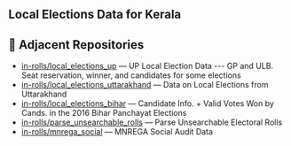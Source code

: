 ## Local Elections Data for Kerala

## 🔗 Adjacent Repositories

- [in-rolls/local_elections_up](https://github.com/in-rolls/local_elections_up) — UP Local Election Data --- GP and ULB. Seat reservation, winner, and candidates for some elections
- [in-rolls/local_elections_uttarakhand](https://github.com/in-rolls/local_elections_uttarakhand) — Data on Local Elections from Uttarakhand
- [in-rolls/local_elections_bihar](https://github.com/in-rolls/local_elections_bihar) — Candidate Info. + Valid Votes Won by Cands. in the 2016 Bihar Panchayat Elections
- [in-rolls/parse_unsearchable_rolls](https://github.com/in-rolls/parse_unsearchable_rolls) — Parse Unsearchable Electoral Rolls
- [in-rolls/mnrega_social](https://github.com/in-rolls/mnrega_social) — MNREGA Social Audit Data
